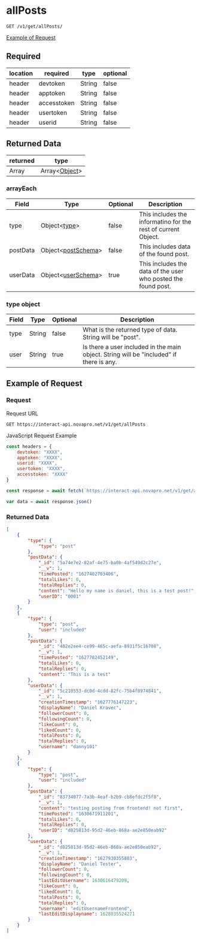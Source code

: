 # allPosts

``GET /v1/get/allPosts/``

[Example of Request](#example-of-request)

## Required 
| location | required | type | optional |
| -- | -- | -- | -- |
| header | devtoken | String | false |
| header | apptoken | String | false |
| header | accesstoken | String | false |
| header | usertoken | String | false |
| header | userid | String | false |

## Returned Data
| returned | type | 
| -- | -- |
| Array | Array<[Object](#arrayeach)> |


### arrayEach
| Field | Type | Optional | Description |
| -- | -- | -- | -- |
| type | Object<[type](#type-object)> | false | This includes the informatino for the rest of current Object. |
| postData | Object<[postSchema](../../schemas/interactUserSchema.md)> | false | This includes data of the found post.
| userData | Object<[userSchema](../../schemas/interactUserSchema.md)> | true | This includes the data of the user who posted the found post.

### type object
| Field | Type | Optional | Description |
| -- | -- | -- | -- |
| type | String | false | What is the returned type of data. String will be "post". |
| user | String | true | Is there a user included in the main object. String will be "included" if there is any. |


## Example of Request
### Request
Request URL

``GET https://interact-api.novapro.net/v1/get/allPosts``

JavaScript Request Example
```js
const headers = {
    devtoken: "XXXX",
    apptoken: "XXXX",
    userid: "XXXX",
    usertoken: "XXXX",
    accesstoken: "XXXX"
}

const response = await fetch(`https://interact-api.novapro.net/v1/get/allPosts`, { method: 'GET', headers})

var data = await response.json() 
```

### Returned Data
``` JSON
[
    {
		"type": {
			"type": "post"
		},
		"postData": {
			"_id": "5a74e7e2-82af-4e75-ba0b-4af549d2c27e",
			"__v": 1,
			"timePosted": "1627402703406",
			"totalLikes": 0,
			"totalReplies": 0,
			"content": "Hello my name is daniel, this is a test post!",
			"userID": "0001"
		}
	},
    {
		"type": {
			"type": "post",
			"user": "included"
		},
		"postData": {
			"_id": "482e2ee4-ce99-465c-aefa-8931f5c16708",
			"__v": 1,
			"timePosted": "1627782452149",
			"totalLikes": 0,
			"totalReplies": 0,
			"content": "This is a test"
		},
		"userData": {
			"_id": "5c210553-dc0d-4cdd-82fc-75b4f8974841",
			"__v": 1,
			"creationTimestamp": "1627776147223",
			"displayName": "Daniel Kravec",
			"followerCount": 0,
			"followingCount": 0,
			"likeCount": 0,
			"likedCount": 0,
			"totalPosts": 0,
			"totalReplies": 0,
			"username": "danny101"
		}
	},
    {
		"type": {
			"type": "post",
			"user": "included"
		},
		"postData": {
			"_id": "83734077-7a3b-4eaf-b2b9-cb8efdc2f5f8",
			"__v": 1,
			"content": "testing posting from frontend! not first",
			"timePosted": "1630671911201",
			"totalLikes": 0,
			"totalReplies": 0,
			"userID": "d825813d-95d2-46eb-868a-ae2e850eab92"
		},
		"userData": {
			"_id": "d825813d-95d2-46eb-868a-ae2e850eab92",
			"__v": 1,
			"creationTimestamp": "1627930355803",
			"displayName": "Daniel Tester",
			"followerCount": 0,
			"followingCount": 0,
			"lastEditUsername": 1630616479209,
			"likeCount": 0,
			"likedCount": 0,
			"totalPosts": 0,
			"totalReplies": 0,
			"username": "editUsernameFrontend",
			"lastEditDisplayname": 1628035524271
		}
    }
]
```